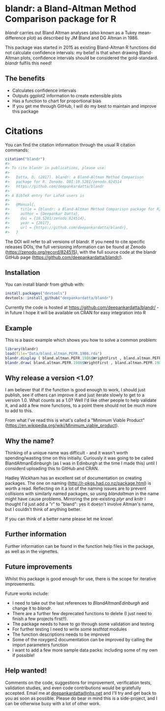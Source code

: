 
<!-- README.md is generated from README.Rmd. Please edit that file -->
blandr: a Bland-Altman Method Comparison package for R
======================================================

*blandr* carries out Bland Altman analyses (also known as a Tukey mean-difference plot) as described by JM Bland and DG Altman in 1986.

This package was started in 2015 as existing Bland-Altman R functions did not calculate confidence intervals: my belief is that when drawing Bland-Altman plots, confidence intervals should be considered the gold-standard. *blandr* fulfils this need!

The benefits
------------

-   Calculates confidence intervals
-   Outputs ggplot2 information to create extensible plots
-   Has a function to chart for proportional bias
-   If you get me through GitHub, I will do my best to maintain and improve this package

Citations
=========

You can find the citation information through the usual R citation commands:

``` r
citation("blandr")
#> 
#> To cite blandr in publications, please use:
#> 
#>   Datta, D. (2017). blandr: a Bland-Altman Method Comparison
#>   package for R. Zenodo. DOI:10.5281/zenodo.824514
#>   https://github.com/deepankardatta/blandr
#> 
#> A BibTeX entry for LaTeX users is
#> 
#>   @Manual{,
#>     title = {blandr: a Bland-Altman Method Comparison package for R},
#>     author = {Deepankar Datta},
#>     doi = {10.5281/zenodo.824514},
#>     year = {2017},
#>     url = {https://github.com/deepankardatta/blandr},
#>   }
```

The DOI will refer to all versions of blandr. If you need to cite specific releases DOIs, the full versioning information can be found at Zenodo (<https://zenodo.org/record/824515>), with the full source code at the blandr GitHub page (<https://github.com/deepankardatta/blandr/>).

Installation
------------

You can install blandr from github with:

``` r
install.packages("devtools")
devtools::install_github("deepankardatta/blandr")
```

Currently the code is hosted at <https://github.com/deepankardatta/blandr/> - in future I hope it will be available on CRAN for easy integration into R

Example
-------

This is a basic example which shows you how to solve a common problem:

``` r
library(blandr)
load(file="Data/bland.altman.PEFR.1986.rda")
blandr.display ( bland.altman.PEFR.1986$WrightFirst , bland.altman.PEFR.1986$MiniWrightFirst , sig.level=0.95 )
blandr.draw( bland.altman.PEFR.1986$WrightFirst , bland.altman.PEFR.1986$MiniWrightFirst )
```

Why release a version &lt;1.0?
------------------------------

I am believer that if the function is good enough to work, I should just publish, see if others can improve it and just iterate slowly to get to a version 1.0. What counts as a 1.0? Well I'd like other people to help validate it, and add a few more functions, to a point there should not be much more to add to this.

From what I've read this is what's called a "Minimum Viable Product" (<https://en.wikipedia.org/wiki/Minimum_viable_product>).

Why the name?
-------------

Thinking of a unique name was difficult - and it wasn't worth spending/wasting time on this initially. Curiously it was going to be called BlandAltmanEdinburgh (as I was in Edinburgh at the time I made this) until I considerd uploading this to GitHub and CRAN.

Hadley Wickham has an excellent set of documentation on creating packages. The one on naming (<http://r-pkgs.had.co.nz/package.html>) is worth a read. Reflecting on it a lot of the naming issues are to prevent collisions with similarly named packages, so using *blandaltman* in the name might have cause problems. Mirroring the pre-existing *plyr* and *knitr* I thought I'd just add a "r" to "bland": yes it doesn't involve Altman's name, but I couldn't think of anything better.

If you can think of a better name please let me know!

Further information
-------------------

Further information can be found in the function help files in the package, as well as in the vignettes.

Future improvements
-------------------

Whilst this package is good enough for use, there is the scope for iterative improvements.

Future works include:

-   I need to take out the last references to *BlandAltmanEdinburgh* and change it to *blandr*.
-   There are a further few deprecated functions to delete (I just need to finish a few projects first!!).
-   The package needs to have to go through some validation and testing
-   For further testing I need to write some *testhtat* modules
-   The function descriptions needs to be improved
-   Some of the roxygen2 documentation can be improved by calling the import parameters function
-   I want to add a few more sample data packs: including some of my own if possible!

Help wanted!
------------

Comments on the code, suggestions for improvement, verification tests, validation studies, and even code contributions would be gratefully accepted. Email me at <deepankardatta@nhs.net> and I'll try and get back to you as soon as possible. Please do bear in mind this is a side-project, and I can be otherwise busy with a lot of other work.
